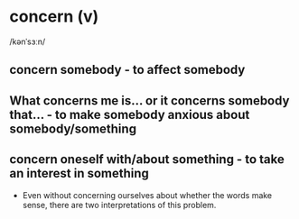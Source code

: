 # concern (v)

/kənˈsɜːn/

## concern somebody - to affect somebody

## What concerns me is... or it concerns somebody that... - to make somebody anxious about somebody/something

## concern oneself with/about something - to take an interest in something

- Even without concerning ourselves about whether the words make sense, there are two interpretations of this problem.